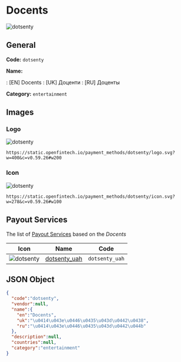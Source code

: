 
# Docents 
![dotsenty](https://static.openfintech.io/payment_methods/dotsenty/logo.svg?w=400&c=v0.59.26#w200)  

## General 
**Code:** `dotsenty` 
 
**Name:** 
 
:	[EN] Docents 
:	[UK] Доценти 
:	[RU] Доценты 
 
**Category:** `entertainment` 
 

## Images 

### Logo 
![dotsenty](https://static.openfintech.io/payment_methods/dotsenty/logo.svg?w=400&c=v0.59.26#w200)  

```
https://static.openfintech.io/payment_methods/dotsenty/logo.svg?w=400&c=v0.59.26#w200
```  

### Icon 
![dotsenty](https://static.openfintech.io/payment_methods/dotsenty/icon.svg?w=278&c=v0.59.26#w100)  

```
https://static.openfintech.io/payment_methods/dotsenty/icon.svg?w=278&c=v0.59.26#w100
```  

## Payout Services 
 
The list of [Payout Services](/payout-services/) based on the _Docents_ 

|Icon|Name|Code| 
|:---:|:---:|:---:| 
|![dotsenty](https://static.openfintech.io/payout_methods/dotsenty/icon.svg?w=278&c=v0.59.26#w40) |[dotsenty_uah](/payout-services/dotsenty_uah/)|`dotsenty_uah`| 
 

## JSON Object 

```json
{
  "code":"dotsenty",
  "vendor":null,
  "name":{
    "en":"Docents",
    "uk":"\u0414\u043e\u0446\u0435\u043d\u0442\u0438",
    "ru":"\u0414\u043e\u0446\u0435\u043d\u0442\u044b"
  },
  "description":null,
  "countries":null,
  "category":"entertainment"
}
```  
